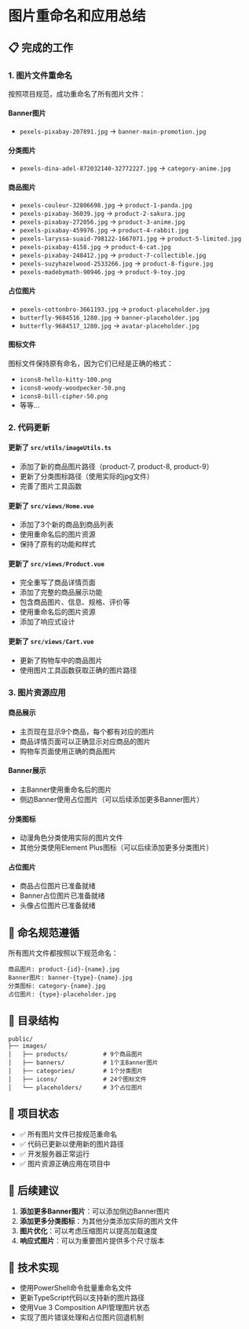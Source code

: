 # 图片重命名和应用总结

## 📋 完成的工作

### 1. 图片文件重命名
按照项目规范，成功重命名了所有图片文件：

#### Banner图片
- `pexels-pixabay-207891.jpg` → `banner-main-promotion.jpg`

#### 分类图片
- `pexels-dina-adel-872032140-32772227.jpg` → `category-anime.jpg`

#### 商品图片
- `pexels-couleur-32806698.jpg` → `product-1-panda.jpg`
- `pexels-pixabay-36039.jpg` → `product-2-sakura.jpg`
- `pexels-pixabay-272056.jpg` → `product-3-anime.jpg`
- `pexels-pixabay-459976.jpg` → `product-4-rabbit.jpg`
- `pexels-laryssa-suaid-798122-1667071.jpg` → `product-5-limited.jpg`
- `pexels-pixabay-4158.jpg` → `product-6-cat.jpg`
- `pexels-pixabay-248412.jpg` → `product-7-collectible.jpg`
- `pexels-suzyhazelwood-2533266.jpg` → `product-8-figure.jpg`
- `pexels-madebymath-90946.jpg` → `product-9-toy.jpg`

#### 占位图片
- `pexels-cottonbro-3661193.jpg` → `product-placeholder.jpg`
- `butterfly-9684516_1280.jpg` → `banner-placeholder.jpg`
- `butterfly-9684517_1280.jpg` → `avatar-placeholder.jpg`

#### 图标文件
图标文件保持原有命名，因为它们已经是正确的格式：
- `icons8-hello-kitty-100.png`
- `icons8-woody-woodpecker-50.png`
- `icons8-bill-cipher-50.png`
- 等等...

### 2. 代码更新

#### 更新了 `src/utils/imageUtils.ts`
- 添加了新的商品图片路径（product-7, product-8, product-9）
- 更新了分类图标路径（使用实际的jpg文件）
- 完善了图片工具函数

#### 更新了 `src/views/Home.vue`
- 添加了3个新的商品到商品列表
- 使用重命名后的图片资源
- 保持了原有的功能和样式

#### 更新了 `src/views/Product.vue`
- 完全重写了商品详情页面
- 添加了完整的商品展示功能
- 包含商品图片、信息、规格、评价等
- 使用重命名后的图片资源
- 添加了响应式设计

#### 更新了 `src/views/Cart.vue`
- 更新了购物车中的商品图片
- 使用图片工具函数获取正确的图片路径

### 3. 图片资源应用

#### 商品展示
- 主页现在显示9个商品，每个都有对应的图片
- 商品详情页面可以正确显示对应商品的图片
- 购物车页面使用正确的商品图片

#### Banner展示
- 主Banner使用重命名后的图片
- 侧边Banner使用占位图片（可以后续添加更多Banner图片）

#### 分类图标
- 动漫角色分类使用实际的图片文件
- 其他分类使用Element Plus图标（可以后续添加更多分类图片）

#### 占位图片
- 商品占位图片已准备就绪
- Banner占位图片已准备就绪
- 头像占位图片已准备就绪

## 🎯 命名规范遵循

所有图片文件都按照以下规范命名：

```
商品图片: product-{id}-{name}.jpg
Banner图片: banner-{type}-{name}.jpg
分类图标: category-{name}.jpg
占位图片: {type}-placeholder.jpg
```

## 📁 目录结构

```
public/
├── images/
│   ├── products/          # 9个商品图片
│   ├── banners/           # 1个主Banner图片
│   ├── categories/        # 1个分类图片
│   ├── icons/             # 24个图标文件
│   └── placeholders/      # 3个占位图片
```

## 🚀 项目状态

- ✅ 所有图片文件已按规范重命名
- ✅ 代码已更新以使用新的图片路径
- ✅ 开发服务器正常运行
- ✅ 图片资源正确应用在项目中

## 📝 后续建议

1. **添加更多Banner图片**：可以添加侧边Banner图片
2. **添加更多分类图标**：为其他分类添加实际的图片文件
3. **图片优化**：可以考虑压缩图片以提高加载速度
4. **响应式图片**：可以为重要图片提供多个尺寸版本

## 🔧 技术实现

- 使用PowerShell命令批量重命名文件
- 更新TypeScript代码以支持新的图片路径
- 使用Vue 3 Composition API管理图片状态
- 实现了图片错误处理和占位图片回退机制 